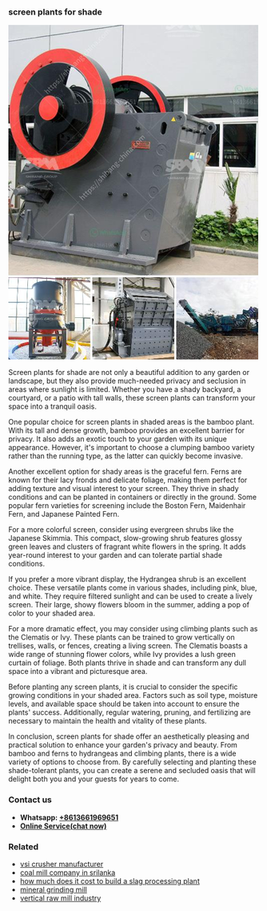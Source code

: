 <h3>screen plants for shade</h3><img src='1708498319.jpg' alt=''><p>Screen plants for shade are not only a beautiful addition to any garden or landscape, but they also provide much-needed privacy and seclusion in areas where sunlight is limited. Whether you have a shady backyard, a courtyard, or a patio with tall walls, these screen plants can transform your space into a tranquil oasis.</p><p>One popular choice for screen plants in shaded areas is the bamboo plant. With its tall and dense growth, bamboo provides an excellent barrier for privacy. It also adds an exotic touch to your garden with its unique appearance. However, it's important to choose a clumping bamboo variety rather than the running type, as the latter can quickly become invasive.</p><p>Another excellent option for shady areas is the graceful fern. Ferns are known for their lacy fronds and delicate foliage, making them perfect for adding texture and visual interest to your screen. They thrive in shady conditions and can be planted in containers or directly in the ground. Some popular fern varieties for screening include the Boston Fern, Maidenhair Fern, and Japanese Painted Fern.</p><p>For a more colorful screen, consider using evergreen shrubs like the Japanese Skimmia. This compact, slow-growing shrub features glossy green leaves and clusters of fragrant white flowers in the spring. It adds year-round interest to your garden and can tolerate partial shade conditions.</p><p>If you prefer a more vibrant display, the Hydrangea shrub is an excellent choice. These versatile plants come in various shades, including pink, blue, and white. They require filtered sunlight and can be used to create a lively screen. Their large, showy flowers bloom in the summer, adding a pop of color to your shaded area.</p><p>For a more dramatic effect, you may consider using climbing plants such as the Clematis or Ivy. These plants can be trained to grow vertically on trellises, walls, or fences, creating a living screen. The Clematis boasts a wide range of stunning flower colors, while Ivy provides a lush green curtain of foliage. Both plants thrive in shade and can transform any dull space into a vibrant and picturesque area.</p><p>Before planting any screen plants, it is crucial to consider the specific growing conditions in your shaded area. Factors such as soil type, moisture levels, and available space should be taken into account to ensure the plants' success. Additionally, regular watering, pruning, and fertilizing are necessary to maintain the health and vitality of these plants.</p><p>In conclusion, screen plants for shade offer an aesthetically pleasing and practical solution to enhance your garden's privacy and beauty. From bamboo and ferns to hydrangeas and climbing plants, there is a wide variety of options to choose from. By carefully selecting and planting these shade-tolerant plants, you can create a serene and secluded oasis that will delight both you and your guests for years to come.</p><h3>Contact us</h3><ul><li><strong>Whatsapp:&nbsp;<a href="https://wa.me/8613661969651">+8613661969651</a></strong></li><li><a href="https://swt.shibang-china.com/?git&amp;zhl&amp;screen plants for shade"><strong>Online Service(chat now)</strong></a></li></ul><h3>Related</h3><ul><li><a href='vsi crusher manufacturer.md'>vsi crusher manufacturer</a></li><li><a href='coal mill company in srilanka.md'>coal mill company in srilanka</a></li><li><a href='how much does it cost to build a slag processing plant.md'>how much does it cost to build a slag processing plant</a></li><li><a href='mineral grinding mill.md'>mineral grinding mill</a></li><li><a href='vertical raw mill industry.md'>vertical raw mill industry</a></li></ul>